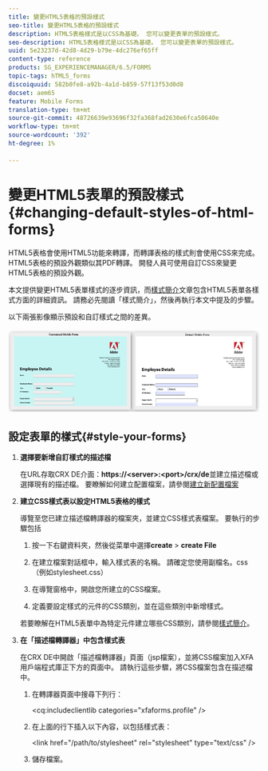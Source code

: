 ```yaml
---
title: 變更HTML5表格的預設樣式
seo-title: 變更HTML5表格的預設樣式
description: HTML5表格樣式是以CSS為基礎。 您可以變更表單的預設樣式。
seo-description: HTML5表格樣式是以CSS為基礎。 您可以變更表單的預設樣式。
uuid: 5e23237d-42d8-4d29-b79e-4dc276ef65ff
content-type: reference
products: SG_EXPERIENCEMANAGER/6.5/FORMS
topic-tags: hTML5_forms
discoiquuid: 582b0fe8-a92b-4a1d-b859-57f13f53d0d8
docset: aem65
feature: Mobile Forms
translation-type: tm+mt
source-git-commit: 48726639e93696f32fa368fad2630e6fca50640e
workflow-type: tm+mt
source-wordcount: '392'
ht-degree: 1%

---
```



# 變更HTML5表單的預設樣式{#changing-default-styles-of-html-forms}

HTML5表格會使用HTML5功能來轉譯，而轉譯表格的樣式則會使用CSS來完成。 HTML5表格的預設外觀類似其PDF轉譯。 開發人員可使用自訂CSS來變更HTML5表格的預設外觀。

本文提供變更HTML5表單樣式的逐步資訊，而[樣式簡介](/help/forms/using/css-styles.md)文章包含HTML5表單各樣式方面的詳細資訊。 請務必先閱讀「樣式簡介」，然後再執行本文中提及的步驟。

以下兩張影像顯示預設和自訂樣式之間的差異。

![pictures-002-small](assets/pictures-002-small.png)

## 設定表單的樣式{#style-your-forms}

1. **選擇要新增自訂樣式的描述檔**

   在URL存取CRX DE介面：**https://&lt;server>:&lt;port>/crx/de**&#x200B;並建立描述檔或選擇現有的描述檔。 要瞭解如何建立配置檔案，請參閱[建立新配置檔案](/help/forms/using/custom-profile.md)

1. **建立CSS樣式表以設定HTML5表格的樣式**

   導覽至您已建立描述檔轉譯器的檔案夾，並建立CSS樣式表檔案。 要執行的步驟包括

   1. 按一下右鍵資料夾，然後從菜單中選擇&#x200B;**create** > **create File**

   1. 在建立檔案對話框中，輸入樣式表的名稱。 請確定您使用副檔名。css（例如stylesheet.css）
   1. 在導覽窗格中，開啟您所建立的CSS檔案。
   1. 定義要設定樣式的元件的CSS類別，並在這些類別中新增樣式。

   若要瞭解在HTML5表單中為特定元件建立哪些CSS類別，請參閱[樣式簡介](/help/forms/using/css-styles.md)。

1. **在「描述檔轉譯器」中包含樣式表**

   在CRX DE中開啟「描述檔轉譯器」頁面（jsp檔案），並將CSS檔案加入XFA用戶端程式庫正下方的頁面中。 請執行這些步驟，將CSS檔案包含在描述檔中。

   1. 在轉譯器頁面中搜尋下列行：

      &lt;cq:includeclientlib categories=&quot;xfaforms.profile&quot; />

   1. 在上面的行下插入以下內容，以包括樣式表：

      &lt;link href=&quot;/path/to/stylesheet&quot; rel=&quot;stylesheet&quot; type=&quot;text/css&quot; />

   1. 儲存檔案。

